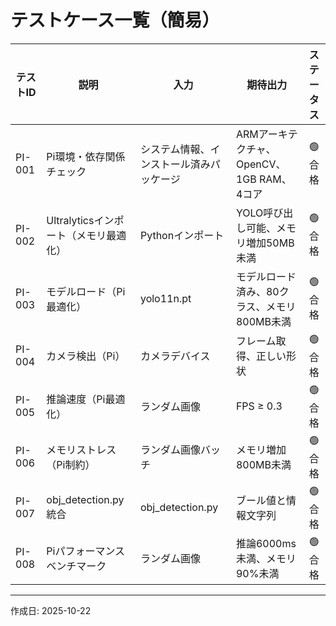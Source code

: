 # テストケース一覧（簡易）

| テストID | 説明 | 入力 | 期待出力 | ステータス |
|---------|------|------|---------|:---------:|
| PI-001 | Pi環境・依存関係チェック | システム情報、インストール済みパッケージ | ARMアーキテクチャ、OpenCV、1GB RAM、4コア | 🟢 合格 |
| PI-002 | Ultralyticsインポート（メモリ最適化） | Pythonインポート | YOLO呼び出し可能、メモリ増加50MB未満 | 🟢 合格 |
| PI-003 | モデルロード（Pi最適化） | yolo11n.pt | モデルロード済み、80クラス、メモリ800MB未満 | 🟢 合格 |
| PI-004 | カメラ検出（Pi） | カメラデバイス | フレーム取得、正しい形状 | 🟢 合格 |
| PI-005 | 推論速度（Pi最適化） | ランダム画像 | FPS ≥ 0.3 | 🟢 合格 |
| PI-006 | メモリストレス（Pi制約） | ランダム画像バッチ | メモリ増加800MB未満 | 🟢 合格 |
| PI-007 | obj_detection.py統合 | obj_detection.py | ブール値と情報文字列 | 🟢 合格 |
| PI-008 | Piパフォーマンスベンチマーク | ランダム画像 | 推論6000ms未満、メモリ90%未満 | 🟢 合格 |

---

作成日: 2025-10-22

